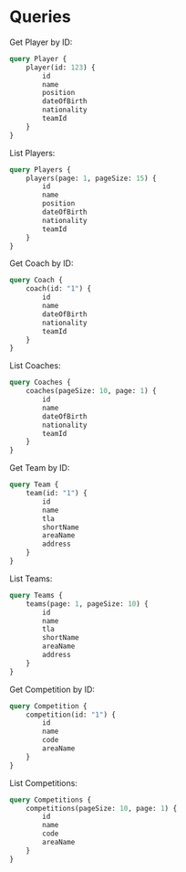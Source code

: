 # Queries

Get Player by ID:
```graphql
query Player {
    player(id: 123) {
        id
        name
        position
        dateOfBirth
        nationality
        teamId
    }
}
```

List Players:
```graphql
query Players {
    players(page: 1, pageSize: 15) {
        id
        name
        position
        dateOfBirth
        nationality
        teamId
    }
}
```

Get Coach by ID:
```graphql
query Coach {
    coach(id: "1") {
        id
        name
        dateOfBirth
        nationality
        teamId
    }
}
```

List Coaches:

```graphql
query Coaches {
    coaches(pageSize: 10, page: 1) {
        id
        name
        dateOfBirth
        nationality
        teamId
    }
}
```

Get Team by ID:
```graphql
query Team {
    team(id: "1") {
        id
        name
        tla
        shortName
        areaName
        address
    }
}
```

List Teams:
```graphql
query Teams {
    teams(page: 1, pageSize: 10) {
        id
        name
        tla
        shortName
        areaName
        address
    }
}
```

Get Competition by ID:
```graphql
query Competition {
    competition(id: "1") {
        id
        name
        code
        areaName
    }
}
```

List Competitions:
```graphql
query Competitions {
    competitions(pageSize: 10, page: 1) {
        id
        name
        code
        areaName
    }
}
```
